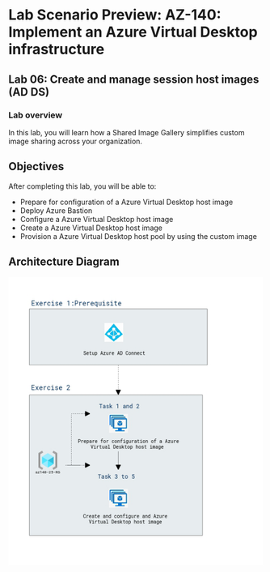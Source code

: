 # Lab Scenario Preview: AZ-140: Implement an Azure Virtual Desktop infrastructure

## Lab 06: Create and manage session host images (AD DS)

### Lab overview

In this lab, you will learn how a Shared Image Gallery simplifies custom image sharing across your organization.

## Objectives
  
After completing this lab, you will be able to:

- Prepare for configuration of a Azure Virtual Desktop host image
- Deploy Azure Bastion
- Configure a Azure Virtual Desktop host image
- Create a Azure Virtual Desktop host image
- Provision a Azure Virtual Desktop host pool by using the custom image
  
## Architecture Diagram

   ![](media/az-140-mod6.png)
